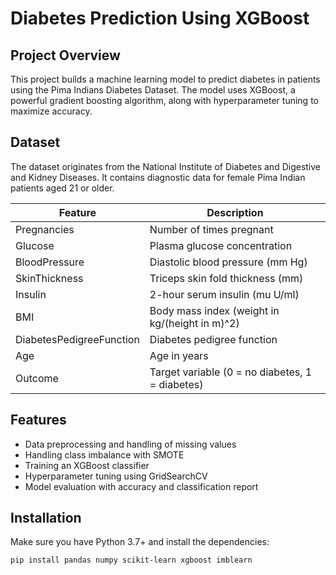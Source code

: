 # Diabetes Prediction Using XGBoost

## Project Overview
This project builds a machine learning model to predict diabetes in patients using the Pima Indians Diabetes Dataset. The model uses XGBoost, a powerful gradient boosting algorithm, along with hyperparameter tuning to maximize accuracy.

## Dataset
The dataset originates from the National Institute of Diabetes and Digestive and Kidney Diseases. It contains diagnostic data for female Pima Indian patients aged 21 or older.

| Feature                | Description                                |
|------------------------|--------------------------------------------|
| Pregnancies            | Number of times pregnant                    |
| Glucose                | Plasma glucose concentration                |
| BloodPressure          | Diastolic blood pressure (mm Hg)            |
| SkinThickness          | Triceps skin fold thickness (mm)            |
| Insulin                | 2-hour serum insulin (mu U/ml)               |
| BMI                    | Body mass index (weight in kg/(height in m)^2) |
| DiabetesPedigreeFunction | Diabetes pedigree function                  |
| Age                    | Age in years                               |
| Outcome                | Target variable (0 = no diabetes, 1 = diabetes) |

## Features
- Data preprocessing and handling of missing values
- Handling class imbalance with SMOTE
- Training an XGBoost classifier
- Hyperparameter tuning using GridSearchCV
- Model evaluation with accuracy and classification report

## Installation
Make sure you have Python 3.7+ and install the dependencies:

```bash
pip install pandas numpy scikit-learn xgboost imblearn
